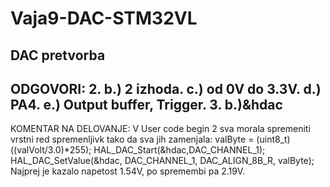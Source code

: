 # Vaja9-DAC-STM32VL
DAC pretvorba
-----------------------------------
ODGOVORI:
2. b.) 2 izhoda.
c.) od 0V do 3.3V.
d.) PA4.
e.) Output buffer, Trigger.
3. b.)&hdac
---------------------------------
KOMENTAR NA DELOVANJE:
V User code begin 2 sva morala spremeniti vrstni red spremenljivk tako da sva jih zamenjala:
valByte = (uint8_t)((valVolt/3.0)*255);
HAL_DAC_Start(&hdac,DAC_CHANNEL_1);
HAL_DAC_SetValue(&hdac, DAC_CHANNEL_1, DAC_ALIGN_8B_R, valByte);
Najprej je kazalo napetost 1.54V, po spremembi pa 2.19V. 
